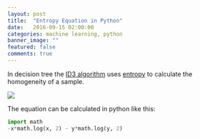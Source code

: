 ```yaml
---
layout: post
title:  "Entropy Equation in Python"
date:   2016-09-15 02:00:00
categories: machine learning, python
banner_image: ""
featured: false
comments: true
---
```


In decision tree the <a href="https://en.wikipedia.org/wiki/ID3_algorithm" target="_blank">ID3 algorithm</a> uses <a href="https://en.wikipedia.org/wiki/Entropy_(information_theory)" target="_blank">entropy</a> to calculate the homogeneity of a sample.

<!--more-->

<img src="http://i.stack.imgur.com/vIFD7.png" />

The equation can be calculated in python like this:
```python
import math
-x*math.log(x, 2) - y*math.log(y, 2)
```
